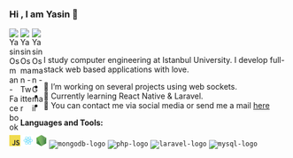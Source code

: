 ### Hi , I am Yasin 👋

<a href="https://www.facebook.com/yasinosman_">
  <img align="left" alt="Yasin Osman - Facebook" width="20px" src="https://image.flaticon.com/icons/svg/59/59439.svg" />
</a>
<a href="https://twitter.com/yasinosman_">
  <img align="left" alt="Yasin Osman - Twitter" width="21px" src="https://raw.githubusercontent.com/anuraghazra/anuraghazra/master/assets/twitter.svg" />
</a>

<a href="mailto:yasinosman10@gmail.com">
  <img align="left" alt="Yasin Osman - Gmail" width="21px" src="https://image.flaticon.com/icons/svg/281/281769.svg" />
</a>



<br />
<br />

I study computer engineering at Istanbul University. 
I develop full-stack web based applications with love.

- 🔭 I’m working on several projects using web sockets.
- 🌱 Currently learning React Native & Laravel.
- 💬 You can contact me via social media or send me a mail [here](mailto:yasinosman10@gmail.com)

**Languages and Tools:**  

<code><img alt="javascript-logo" height="20" src="https://raw.githubusercontent.com/github/explore/80688e429a7d4ef2fca1e82350fe8e3517d3494d/topics/javascript/javascript.png"></code>
<code><img alt="react-logo" height="20" src="https://raw.githubusercontent.com/github/explore/80688e429a7d4ef2fca1e82350fe8e3517d3494d/topics/react/react.png"></code>
<code><img alt="nodejs-logo" height="20" src="https://raw.githubusercontent.com/github/explore/80688e429a7d4ef2fca1e82350fe8e3517d3494d/topics/nodejs/nodejs.png"></code>
<code><img alt="mongodb-logo" height="20" src="https://webassets.mongodb.com/_com_assets/cms/MongoDB_Logo_FullColorBlack_RGB-4td3yuxzjs.png"></code>
<code><img alt="php-logo" height="20" src="https://www.php.net/images/logos/new-php-logo.png"></code>
<code><img alt="laravel-logo" height="20" src="https://logos-download.com/wp-content/uploads/2016/09/Laravel_logo.png"></code>
<code><img alt="mysql-logo" height="20" src="https://www.mysql.com/common/logos/logo-mysql-170x115.png"></code>


